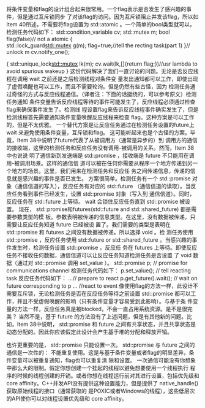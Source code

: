将条件变量和flag的设计组合起来很常⽤。⼀个flag表⽰是否发⽣了感兴趣的事件，但是通过互斥锁同步 了对该flag的访问。因为互斥锁阻⽌并发该flag，所以如Item 40所述，不需要将flag设置为 std::atomic 。⼀个简单的bool类型就可以，检测任务代码如下：
std::condition_variable cv;
std::mutex m;
bool flag(false)// not a atomic
{   
    std::lock_guard<std::mutex> g(m); 
    flag=true;//tell the recting task(part 1)
}// unlock m 
cv.notify_one();

{
    std::unique_lock<std::mutex> lk(m);
    cv.wait(lk,[]{return flag;})//usr lambda to avoid spurious wakeup
}
这份代码解决了我们⼀直讨论的问题。⽆论是否反应线程在调⽤ wait 之前还是之后检测线程对条件变 量发出通知都可以⼯作，即使出现了虚假唤醒也可以⼯作，而且不需要轮询。但是仍然有些古怪，因为 检测任务通过奇怪的⽅式与反应线程通信。（译者注：下⾯的话挺绕的，可以参考原⽂）检测任务通知 条件变量告诉反应线程等待的事件可能发⽣了，反应线程必须通过检查flag来确保事件发⽣了。检测线 程设置flag来告诉反应线程事件确实发⽣了，但是检测线程⾸先需要通知条件变量唤醒反应线程来检查
flag。这种⽅案是可以⼯作的，但是不太优雅。
⼀个替代⽅案是让反应任务通过在检测任务设置的future上 wait 来避免使⽤条件变量，互斥锁和flag。 这可能听起来也是个古怪的⽅案。毕竟，Item 38中说明了future代表了从被调⽤⽅（通常是异步的）到 调⽤⽅的通信的接收端，这⾥的检测任务和反应任务没有调⽤-被调⽤的关系。然而，Item 38中也说说
明了通信新到发送端是 std::promise ，接收端是 future 不只能⽤在调⽤-被调⽤场景。这样的通信信 道可以被在任何你需要从程序⼀个地⽅传递到另⼀个地⽅的场景。这⾥，我们⽤来在检测任务和反应任 务之间传递信息，传递的信息就是感兴趣的事件是否已发⽣。
⽅案很简单。检测任务有⼀个 std::promise 对象（通信信道的写⼊），反应任务有对应的 std::future （通信信道的读取）。当反应任务看到事件已经发⽣，设置 std::promise 对象（写⼊到 通信信道）。同时，反应任务在 std::future 上等待。 wait 会锁住反应任务直到 std::promise 被设 置。
现在， std::promise和futures(std::future and std::shared_future) 都是需要参数类型的模 板。参数表明被传递的信息类型。在这⾥，没有数据被传递，只需要让反应任务知道 future 已经被设 置了。我们需要的类型是表明在 std::promise 和 futures 之间没有数据被传递。所以选择 void 。检 测任务使⽤ std::promise<void> ，反应任务使⽤ std::future<void> or std::shared_future<void> 。当感兴趣的事件发⽣时，检测任务设置 std::promise<void> ，反应任 务在 futures 上等待。即使反应任务不接收任何数据，通信信道可以让反应任务知道检测任务是否设置 了 void 数据（通过对 std::promise<void> 调⽤ set_value ）。
std::promise<void> p; // promise for communications channel
检测任务代码如下：
p.set_value(); // tell reacting task
反应任务代码如下：
 ...// prepare to react
 p.get_future().wait(); // wait on future corresponding to p 
 ... //react to event
 像使⽤flag的⽅法⼀样，此设计不需要互斥锁，⽆论检测任务是否在反应任务等待之前设置 std::promise 都可以⼯作，并且不受虚假唤醒的影响（只有条件变量才容易受到此影响）。与基于条 件变量的⽅法⼀样，反应任务真是被blocked，不会⼀直占⽤系统资源。是不是很完美？
当然不是，基于 future 的⽅法没有了上述问题，但是有其他新的问题。⽐如，Item 38中说明， std::promise 和 future 之间有共享状态，并且共享状态是动态分配的。因此你应该假定此设计会产⽣基于堆的分配和释放开销。

也许更重要的是， std::promise 只能设置⼀次。 std::promise 与 future 之间的通信是⼀次性的： 不能重复使⽤。这是与基于条件变量或者flag的明显差异，条件变量可以被重复通知，flag也可以重复清 除和设置。
⼀次通信可能没有你想象中那么⼤的限制。假定你想创建⼀个挂起的线程以避免想要使⽤⼀个线程执⾏ 程序的时候的线程创建的开销。或者你想在线程运⾏前对其进⾏设置，包括优先级和core affinity。C++并发API没有提供这种设置能⼒，但是提供了 native_handle() 获取原始线程的接口（通常获取的 是POXIC或者Windows的线程），这些低层次的API使你可以对线程设置优先级和 core affinity。